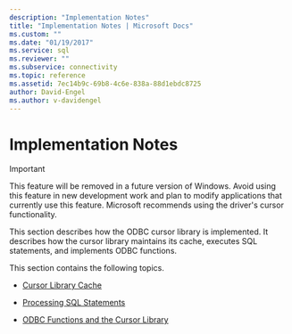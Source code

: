 ```yaml
---
description: "Implementation Notes"
title: "Implementation Notes | Microsoft Docs"
ms.custom: ""
ms.date: "01/19/2017"
ms.service: sql
ms.reviewer: ""
ms.subservice: connectivity
ms.topic: reference
ms.assetid: 7ec14b9c-69b8-4c6e-838a-88d1ebdc8725
author: David-Engel
ms.author: v-davidengel
---
```

# Implementation Notes
> [!IMPORTANT]  
>  This feature will be removed in a future version of Windows. Avoid using this feature in new development work and plan to modify applications that currently use this feature. Microsoft recommends using the driver's cursor functionality.  
  
 This section describes how the ODBC cursor library is implemented. It describes how the cursor library maintains its cache, executes SQL statements, and implements ODBC functions.  
  
 This section contains the following topics.  
  
-   [Cursor Library Cache](../../../odbc/reference/appendixes/cursor-library-cache.md)  
  
-   [Processing SQL Statements](../../../odbc/reference/appendixes/processing-sql-statements.md)  
  
-   [ODBC Functions and the Cursor Library](../../../odbc/reference/appendixes/odbc-functions-and-the-cursor-library.md)
